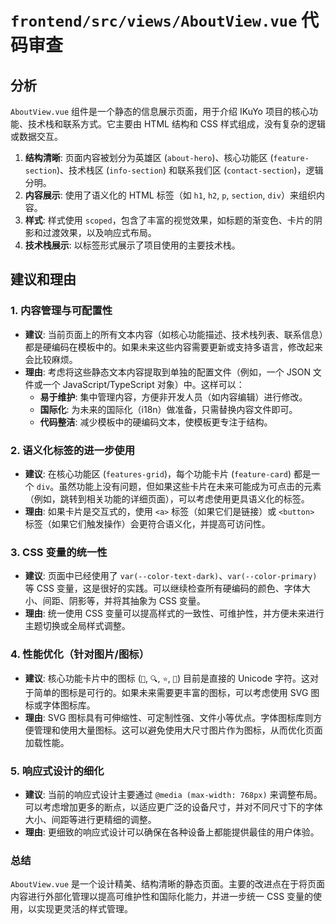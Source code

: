 # `frontend/src/views/AboutView.vue` 代码审查

## 分析

`AboutView.vue` 组件是一个静态的信息展示页面，用于介绍 IKuYo 项目的核心功能、技术栈和联系方式。它主要由 HTML 结构和 CSS 样式组成，没有复杂的逻辑或数据交互。

1.  **结构清晰**: 页面内容被划分为英雄区 (`about-hero`)、核心功能区 (`feature-section`)、技术栈区 (`info-section`) 和联系我们区 (`contact-section`)，逻辑分明。
2.  **内容展示**: 使用了语义化的 HTML 标签（如 `h1`, `h2`, `p`, `section`, `div`）来组织内容。
3.  **样式**: 样式使用 `scoped`，包含了丰富的视觉效果，如标题的渐变色、卡片的阴影和过渡效果，以及响应式布局。
4.  **技术栈展示**: 以标签形式展示了项目使用的主要技术栈。

## 建议和理由

### 1. 内容管理与可配置性

*   **建议**: 当前页面上的所有文本内容（如核心功能描述、技术栈列表、联系信息）都是硬编码在模板中的。如果未来这些内容需要更新或支持多语言，修改起来会比较麻烦。
*   **理由**: 考虑将这些静态文本内容提取到单独的配置文件（例如，一个 JSON 文件或一个 JavaScript/TypeScript 对象）中。这样可以：
    *   **易于维护**: 集中管理内容，方便非开发人员（如内容编辑）进行修改。
    *   **国际化**: 为未来的国际化（i18n）做准备，只需替换内容文件即可。
    *   **代码整洁**: 减少模板中的硬编码文本，使模板更专注于结构。

### 2. 语义化标签的进一步使用

*   **建议**: 在核心功能区 (`features-grid`)，每个功能卡片 (`feature-card`) 都是一个 `div`。虽然功能上没有问题，但如果这些卡片在未来可能成为可点击的元素（例如，跳转到相关功能的详细页面），可以考虑使用更具语义化的标签。
*   **理由**: 如果卡片是交互式的，使用 `<a>` 标签（如果它们是链接）或 `<button>` 标签（如果它们触发操作）会更符合语义化，并提高可访问性。

### 3. CSS 变量的统一性

*   **建议**: 页面中已经使用了 `var(--color-text-dark)`、`var(--color-primary)` 等 CSS 变量，这是很好的实践。可以继续检查所有硬编码的颜色、字体大小、间距、阴影等，并将其抽象为 CSS 变量。
*   **理由**: 统一使用 CSS 变量可以提高样式的一致性、可维护性，并方便未来进行主题切换或全局样式调整。

### 4. 性能优化（针对图片/图标）

*   **建议**: 核心功能卡片中的图标 (`📅`, `🔍`, `⭐`, `📱`) 目前是直接的 Unicode 字符。这对于简单的图标是可行的。如果未来需要更丰富的图标，可以考虑使用 SVG 图标或字体图标库。
*   **理由**: SVG 图标具有可伸缩性、可定制性强、文件小等优点。字体图标库则方便管理和使用大量图标。这可以避免使用大尺寸图片作为图标，从而优化页面加载性能。

### 5. 响应式设计的细化

*   **建议**: 当前的响应式设计主要通过 `@media (max-width: 768px)` 来调整布局。可以考虑增加更多的断点，以适应更广泛的设备尺寸，并对不同尺寸下的字体大小、间距等进行更精细的调整。
*   **理由**: 更细致的响应式设计可以确保在各种设备上都能提供最佳的用户体验。

### 总结

`AboutView.vue` 是一个设计精美、结构清晰的静态页面。主要的改进点在于将页面内容进行外部化管理以提高可维护性和国际化能力，并进一步统一 CSS 变量的使用，以实现更灵活的样式管理。
